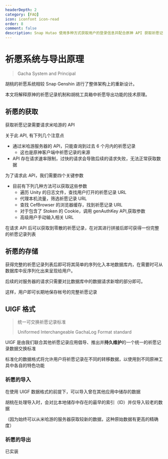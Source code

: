 ```yaml
---
headerDepth: 2
category: [FAQ]
icon: iconfont icon-read
order: 8
comment: false
description: Snap Hutao 使用多种方式获取用户的登录信息并配合原神 API 获取祈愿记录。
---
```


# 祈愿系统与导出原理

> Gacha System and Principal

胡桃的祈愿系统相较 Snap Genshin 进行了整体架构上的重新设计。

本文将解释原神的祈愿记录机制和胡桃工具箱中祈愿导出功能的技术原理。

## 祈愿的获取

获取祈愿记录需要请求米哈游的 API

关于此 API, 有下列几个注意点

- 通过米哈游服务器的 API，只能查询到过去 6 个月内的祈愿记录
  - 这也是原神客户端中祈愿记录的来源
- API 存在请求速率限制，过快的请求会导致后续的请求失败，无法正常获取数据

为了请求此 API，我们需要四个关键参数

- 目前有下列几种方法可以获取这些参数
  - 遍历 Unity 的日志文件，查找用户打开的祈愿记录 URL
  - 代理本机流量，筛选祈愿记录 URL
  - 查找 CefBrowser 的浏览器缓存，找到祈愿记录 URL
  - 对于包含了 Stoken 的 Cookie，调用 genAuthKey API,获取参数
  - 高级用户手动输入相关 URL

在请求 API 后可以获取到零散的祈愿记录，在对其进行拼接后即可获得一份完整的祈愿记录列表

## 祈愿的存储

获得完整的祈愿记录列表后即可将其简单的序列化入本地数据库内，在需要时可从数据库中反序列化出来呈现给用户。

后续的对服务器的请求只需要对比数据库中的数据请求新增的部分即可。

这样，用户即可长期地保存帐号的完整祈愿记录

## UIGF 格式

> 统一可交换祈愿记录标准
>
> Uniformed Interchangeable GachaLog Format standard

UIGF 是由我们联合其他祈愿记录应用倡导、推出并**持久维护**的一个统一的祈愿记录数据交换标准

标准化的数据格式将允许用户将祈愿记录在不同的转移数据，以使用到不同原神工具中各自的特色功能

### 祈愿的导入

在使用 UIGF 数据格式的前提下，可以导入曾在其他应用中储存的数据

胡桃在处理导入时，会对比本地储存中存在的最早的索引（ID）并仅导入较老的数据

（因为始终可以从米哈游的服务器获取较新的数据，这种原始数据有更高的精确度）

### 祈愿的导出

已实装
